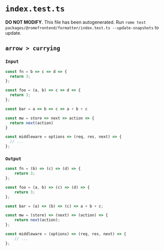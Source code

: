 # `index.test.ts`

**DO NOT MODIFY**. This file has been autogenerated. Run `rome test packages/@romefrontend/formatter/index.test.ts --update-snapshots` to update.

## `arrow > currying`

### `Input`

```javascript
const fn = b => c => d => {
  return 3;
};

const foo = (a, b) => c => d => {
  return 3;
};

const bar = a => b => c => a + b + c

const mw = store => next => action => {
  return next(action)
}

const middleware = options => (req, res, next) => {
  // ...
};
```

### `Output`

```javascript
const fn = (b) => (c) => (d) => {
	return 3;
};

const foo = (a, b) => (c) => (d) => {
	return 3;
};

const bar = (a) => (b) => (c) => a + b + c;

const mw = (store) => (next) => (action) => {
	return next(action);
};

const middleware = (options) => (req, res, next) => {
	// ...
};

```
